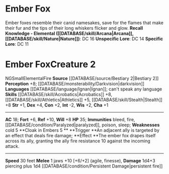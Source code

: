 ﻿---
ac: '18'
alignment: NG
charisma: '+1'
constitution: '+2'
creature_ability:
- Cloak in Embers
creature_family: '[[DATABASE/monsterfamily/Elemental, Fire|Elemental, Fire]]'
dexterity: '+4'
element: Fire
fortitude: '+6'
hp: '35'
id: '655'
immunity:
- bleed
- fire
- '[[DATABASE/condition/Paralyzed|paralyzed]]'
- '[[DATABASE/trait/Poison|poison]]'
- '[[DATABASE/trait/Sleep|sleep]]'
intelligence: '-2'
land_speed: '30'
language:
- '[[DATABASE/language/Ignan|Ignan]] ; can''t speak any language'
level: '2'
max_speed: '30'
name: Ember Fox
perception: '+8'
rarity: Common
reflex: '+10'
sense:
- '[[DATABASE/monsterability/Darkvision|darkvision]]'
size: Small
skill:
- '[[DATABASE/skill/Acrobatics|Acrobatics]] +8'
- '[[DATABASE/skill/Athletics|Athletics]] +5'
- '[[DATABASE/skill/Stealth|Stealth]] +8'
source: '[[DATABASE/source/Bestiary 2|Bestiary 2]]'
speed:
- 30 feet
strength: '+1'
strength_req: '1'
strongest_save:
- Reflex
trait:
- '[[DATABASE/trait/Elemental|Elemental]]'
- '[[DATABASE/trait/Fire|Fire]]'
type: Creature
vision: Darkvision
weakest_save:
- Fortitude
weakness:
- cold 5
will: '+8'
wisdom: '+2'

---
# Ember Fox

Ember foxes resemble their canid namesakes, save for the flames that make their fur and the tips of their long whiskers flicker and glow.
**Recall Knowledge - Elemental ([[DATABASE/skill/Arcana|Arcana]], [[DATABASE/skill/Nature|Nature]])**: DC 16
**Unspecific Lore**: DC 14
**Specific Lore**: DC 11

# Ember Fox<span class="item-type">Creature 2</span>

<span class="trait-alignment item-trait">NG</span><span class="trait-size item-trait">Small</span><span class="item-trait">Elemental</span><span class="item-trait">Fire</span>
**Source** [[DATABASE/source/Bestiary 2|Bestiary 2]] 
**Perception** +8; [[DATABASE/monsterability/Darkvision|darkvision]]
**Languages** [[DATABASE/language/Ignan|Ignan]]; can't speak any language
**Skills** [[DATABASE/skill/Acrobatics|Acrobatics]] +8, [[DATABASE/skill/Athletics|Athletics]] +5, [[DATABASE/skill/Stealth|Stealth]] +8
**Str** +1, **Dex** +4, **Con** +2, **Int** -2, **Wis** +2, **Cha** +1

---
**AC** 18; **Fort** +6, **Ref** +10, **Will** +8
**HP** 35; **Immunities** bleed, fire, [[DATABASE/condition/Paralyzed|paralyzed]], poison, sleep; **Weaknesses** cold 5
<span class="in-box-ability">**Cloak in Embers <span class="action-icon">5</span> ** **Trigger **An adjacent ally is targeted by an effect that deals fire damage; **Effect **The ember fox drapes itself across its ally, granting the ally fire resistance 10 against the incoming attack.</span>

---
**Speed** 30 feet
<span class="in-box-ability">**Melee** <span class="action-icon">1</span> jaws +10 [+6/+2] (agile, finesse), **Damage** 1d4+3 piercing plus 1d4 [[DATABASE/condition/Persistent Damage|persistent fire]]</span>